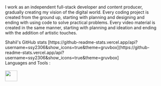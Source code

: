 I work as an independent full-stack developer and content producer, gradually creating my vision of the digital world. Every coding project is created from the ground up, starting with planning and designing and ending with using code to solve practical problems. Every video material is created in the same manner, starting with planning and ideation and ending with the addition of artistic touches.

<p align="left">
  Shahil's GitHub stats 
[https://github-readme-stats.vercel.app/api?username=ssy2306&show_icons=true&theme=gruvbox](https://github-readme-stats.vercel.app/api?username=ssy2306&show_icons=true&theme=gruvbox] <br>
  Languages and Tools : <br><br>
  <img src="https://upload.wikimedia.org/wikipedia/commons/thumb/a/a7/React-icon.svg/2300px-React-icon.svg.png" height="35" width="40">
</p>
